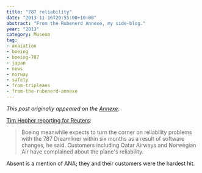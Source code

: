 ```yaml
---
title: "787 reliability"
date: "2013-11-16T20:55:00+10:00"
abstract: "From the Rubenerd Annexe, my side-blog."
year: "2013"
category: Museum
tag:
- avaiation
- boeing
- boeing-787
- japan
- news
- norway
- safety
- from-tripleaes
- from-the-rubenerd-annexe
---
```

*This post originally appeared on the [Annexe](http://tripleaes.tumblr.com/post/67139078796/787-reliability).*

[Tim Hepher reporting for Reuters]\:

> Boeing meanwhile expects to turn the corner on reliability problems with the 787 Dreamliner within six months as a result of software changes, he said. Customers including Qatar Airways and Norwegian Air have complained about the plane's reliability.

Absent is a mention of ANA; they and their customers were the hardest hit.

[Tim Hepher reporting for Reuters]: http://www.reuters.com/article/2013/11/16/us-airshow-dubai-boeing-idUSBRE9AF03E20131116?feedType=RSS&amp;feedName=businessNews

